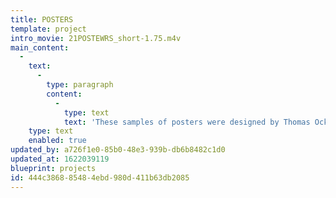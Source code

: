 ```yaml
---
title: POSTERS
template: project
intro_movie: 21POSTEWRS_short-1.75.m4v
main_content:
  -
    text:
      -
        type: paragraph
        content:
          -
            type: text
            text: 'These samples of posters were designed by Thomas Ockerse from 1965 through 2020.'
    type: text
    enabled: true
updated_by: a726f1e0-85b0-48e3-939b-db6b8482c1d0
updated_at: 1622039119
blueprint: projects
id: 444c3868-8548-4ebd-980d-411b63db2085
---
```

